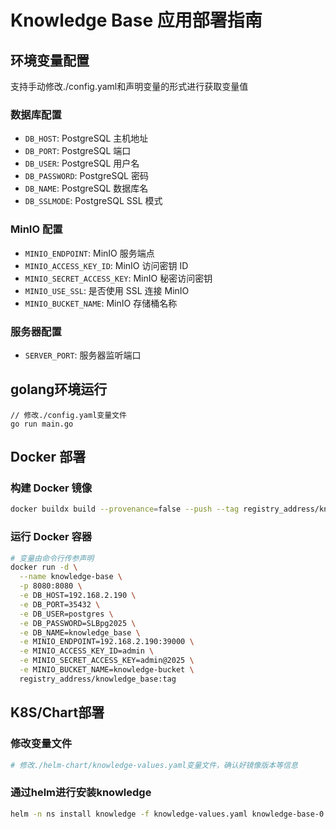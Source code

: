 # Knowledge Base 应用部署指南

## 环境变量配置

支持手动修改./config.yaml和声明变量的形式进行获取变量值

### 数据库配置

- `DB_HOST`: PostgreSQL 主机地址
- `DB_PORT`: PostgreSQL 端口
- `DB_USER`: PostgreSQL 用户名
- `DB_PASSWORD`: PostgreSQL 密码
- `DB_NAME`: PostgreSQL 数据库名
- `DB_SSLMODE`: PostgreSQL SSL 模式

### MinIO 配置

- `MINIO_ENDPOINT`: MinIO 服务端点
- `MINIO_ACCESS_KEY_ID`: MinIO 访问密钥 ID
- `MINIO_SECRET_ACCESS_KEY`: MinIO 秘密访问密钥
- `MINIO_USE_SSL`: 是否使用 SSL 连接 MinIO
- `MINIO_BUCKET_NAME`: MinIO 存储桶名称

### 服务器配置

- `SERVER_PORT`: 服务器监听端口

## golang环境运行

```golang
// 修改./config.yaml变量文件
go run main.go
```

## Docker 部署

### 构建 Docker 镜像

```bash
docker buildx build --provenance=false --push --tag registry_address/knowledge_base:tag --platform linux/amd64,linux/arm64 .
```

### 运行 Docker 容器

```bash
# 变量由命令行传参声明
docker run -d \
  --name knowledge-base \
  -p 8080:8080 \
  -e DB_HOST=192.168.2.190 \
  -e DB_PORT=35432 \
  -e DB_USER=postgres \
  -e DB_PASSWORD=SLBpg2025 \
  -e DB_NAME=knowledge_base \
  -e MINIO_ENDPOINT=192.168.2.190:39000 \
  -e MINIO_ACCESS_KEY_ID=admin \
  -e MINIO_SECRET_ACCESS_KEY=admin@2025 \
  -e MINIO_BUCKET_NAME=knowledge-bucket \
  registry_address/knowledge_base:tag
```

## K8S/Chart部署

### 修改变量文件

```yaml
# 修改./helm-chart/knowledge-values.yaml变量文件，确认好镜像版本等信息
```

### 通过helm进行安装knowledge

```bash
helm -n ns install knowledge -f knowledge-values.yaml knowledge-base-0.1.4.tgz
```